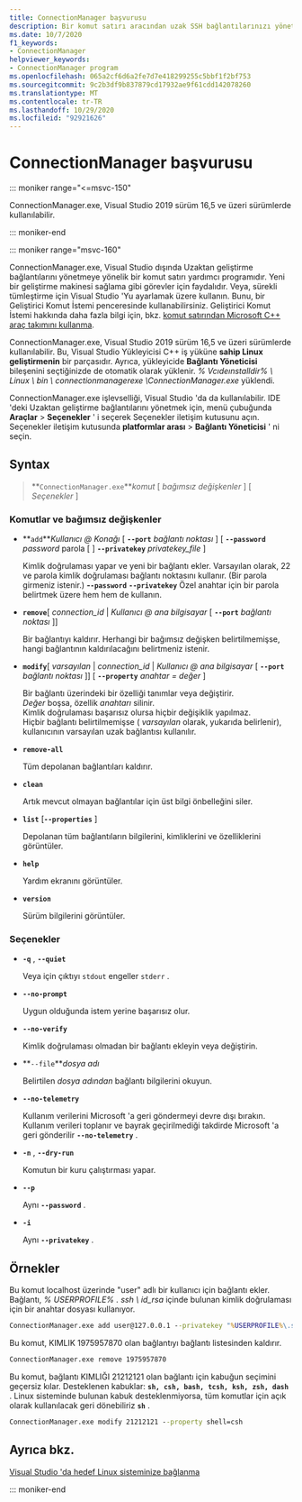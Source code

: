 ```yaml
---
title: ConnectionManager başvurusu
description: Bir komut satırı aracından uzak SSH bağlantılarınızı yönetme.
ms.date: 10/7/2020
f1_keywords:
- ConnectionManager
helpviewer_keywords:
- ConnectionManager program
ms.openlocfilehash: 065a2cf6d6a2fe7d7e418299255c5bbf1f2bf753
ms.sourcegitcommit: 9c2b3df9b837879cd17932ae9f61cdd142078260
ms.translationtype: MT
ms.contentlocale: tr-TR
ms.lasthandoff: 10/29/2020
ms.locfileid: "92921626"
---
```

# <a name="connectionmanager-reference"></a>ConnectionManager başvurusu

::: moniker range="<=msvc-150"

ConnectionManager.exe, Visual Studio 2019 sürüm 16,5 ve üzeri sürümlerde kullanılabilir.

::: moniker-end

::: moniker range="msvc-160"

ConnectionManager.exe, Visual Studio dışında Uzaktan geliştirme bağlantılarını yönetmeye yönelik bir komut satırı yardımcı programıdır. Yeni bir geliştirme makinesi sağlama gibi görevler için faydalıdır. Veya, sürekli tümleştirme için Visual Studio 'Yu ayarlamak üzere kullanın. Bunu, bir Geliştirici Komut İstemi penceresinde kullanabilirsiniz. Geliştirici Komut İstemi hakkında daha fazla bilgi için, bkz. [komut satırından Microsoft C++ araç takımını kullanma](../build/building-on-the-command-line.md).

ConnectionManager.exe, Visual Studio 2019 sürüm 16,5 ve üzeri sürümlerde kullanılabilir. Bu, Visual Studio Yükleyicisi C++ iş yüküne **sahip Linux geliştirmenin** bir parçasıdır. Ayrıca, yükleyicide **Bağlantı Yöneticisi** bileşenini seçtiğinizde de otomatik olarak yüklenir. *% Vcıdeınstalldir% \\ Linux \\ bin \\ connectionmanagerexe \\ConnectionManager.exe* yüklendi.

ConnectionManager.exe işlevselliği, Visual Studio 'da da kullanılabilir. IDE 'deki Uzaktan geliştirme bağlantılarını yönetmek için, menü çubuğunda **Araçlar**  >  **Seçenekler** ' i seçerek Seçenekler iletişim kutusunu açın. Seçenekler iletişim kutusunda **platformlar arası**  >  **Bağlantı Yöneticisi** ' ni seçin.

## <a name="syntax"></a>Syntax

> **`ConnectionManager.exe`***komut* \[ *bağımsız değişkenler* ] \[ *Seçenekler* ]

### <a name="commands-and-arguments"></a>Komutlar ve bağımsız değişkenler

- **`add`***Kullanıcı \@ Konağı* \[ **`--port`** *bağlantı noktası* ] \[ **`--password`** *password* parola \[ ] **`--privatekey`** *privatekey_file* ]

  Kimlik doğrulaması yapar ve yeni bir bağlantı ekler. Varsayılan olarak, 22 ve parola kimlik doğrulaması bağlantı noktasını kullanır. (Bir parola girmeniz istenir.) **-`-password`** **`--privatekey`** Özel anahtar için bir parola belirtmek üzere hem hem de kullanın.

- **`remove`**\[ *connection_id* \| *Kullanıcı \@ ana bilgisayar* \[ **`--port`** *bağlantı noktası* ]]

  Bir bağlantıyı kaldırır. Herhangi bir bağımsız değişken belirtilmemişse, hangi bağlantının kaldırılacağını belirtmeniz istenir.
  
- **`modify`**\[ *varsayılan* \| *connection_id* \| *Kullanıcı \@ ana bilgisayar* \[ **`--port`** *bağlantı noktası* ]] \[ **`--property`** *anahtar = değer* ]

  Bir bağlantı üzerindeki bir özelliği tanımlar veya değiştirir. \
  *Değer* boşsa, özellik *anahtarı* silinir. \
  Kimlik doğrulaması başarısız olursa hiçbir değişiklik yapılmaz. \
  Hiçbir bağlantı belirtilmemişse ( *varsayılan* olarak, yukarıda belirlenir), kullanıcının varsayılan uzak bağlantısı kullanılır.

- **`remove-all`**

  Tüm depolanan bağlantıları kaldırır.
  
- **`clean`**

  Artık mevcut olmayan bağlantılar için üst bilgi önbelleğini siler. 

- **`list`** \[**`--properties`** ]

  Depolanan tüm bağlantıların bilgilerini, kimliklerini ve özelliklerini görüntüler. 

- **`help`**

  Yardım ekranını görüntüler.

- **`version`**

  Sürüm bilgilerini görüntüler.

### <a name="options"></a>Seçenekler

- **`-q`** , **`--quiet`**

  Veya için çıktıyı `stdout` engeller `stderr` .

- **`--no-prompt`**

  Uygun olduğunda istem yerine başarısız olur.

- **`--no-verify`**

  Kimlik doğrulaması olmadan bir bağlantı ekleyin veya değiştirin.

- **`--file`***dosya adı*

  Belirtilen *dosya adından* bağlantı bilgilerini okuyun.

- **`--no-telemetry`**

  Kullanım verilerini Microsoft 'a geri göndermeyi devre dışı bırakın. Kullanım verileri toplanır ve bayrak geçirilmediği takdirde Microsoft 'a geri gönderilir **`--no-telemetry`** .  

- **`-n`** , **`--dry-run`**

  Komutun bir kuru çalıştırması yapar.
 
- **`--p`**

  Aynı **`--password`** .

- **`-i`**

  Aynı **`--privatekey`** .

## <a name="examples"></a>Örnekler

Bu komut localhost üzerinde "user" adlı bir kullanıcı için bağlantı ekler. Bağlantı, *% USERPROFILE% \. ssh \ id_rsa* içinde bulunan kimlik doğrulaması için bir anahtar dosyası kullanıyor.

```cmd
ConnectionManager.exe add user@127.0.0.1 --privatekey "%USERPROFILE%\.ssh\id_rsa"
```

Bu komut, KIMLIK 1975957870 olan bağlantıyı bağlantı listesinden kaldırır.

```cmd
ConnectionManager.exe remove 1975957870
```

Bu komut, bağlantı KIMLIĞI 21212121 olan bağlantı için kabuğun seçimini geçersiz kılar. Desteklenen kabuklar: **`sh, csh, bash, tcsh, ksh, zsh, dash`** . Linux sisteminde bulunan kabuk desteklenmiyorsa, tüm komutlar için açık olarak kullanılacak geri dönebiliriz **`sh`** .

```cmd
ConnectionManager.exe modify 21212121 --property shell=csh
```

## <a name="see-also"></a>Ayrıca bkz.

[Visual Studio 'da hedef Linux sisteminize bağlanma](connect-to-your-remote-linux-computer.md)

::: moniker-end